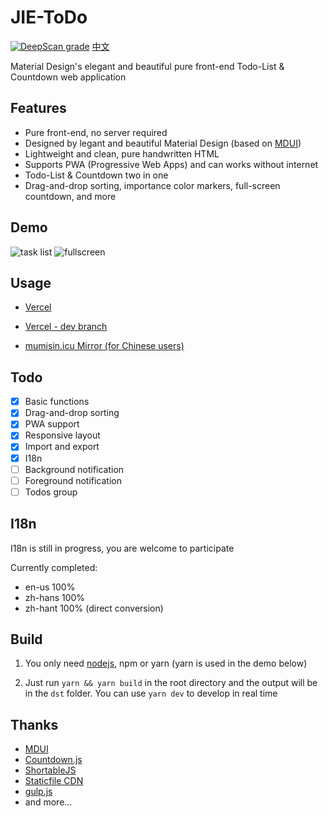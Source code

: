 # JIE-ToDo

[![DeepScan grade](https://deepscan.io/api/teams/19632/projects/23101/branches/689684/badge/grade.svg)](https://deepscan.io/dashboard#view=project&tid=19632&pid=23101&bid=689684) [中文](/README_CN.md)

Material Design's elegant and beautiful pure front-end Todo-List & Countdown web application

## Features

- Pure front-end, no server required
- Designed by legant and beautiful Material Design (based on [MDUI](#Thanks))
- Lightweight and clean, pure handwritten HTML
- Supports PWA (Progressive Web Apps) and can works without internet
- Todo-List & Countdown two in one
- Drag-and-drop sorting, importance color markers, full-screen countdown, and more

## Demo

![task list](https://user-images.githubusercontent.com/84175239/193414073-c9ab6a57-dc0c-4f30-ae06-08b8c8acaf55.png)
![fullscreen](https://user-images.githubusercontent.com/84175239/193414076-fc38e688-ca60-4d62-a3f3-382a1b4cf8c2.png)

## Usage

- [Vercel](https://jie-todo.vercel.app)

- [Vercel - dev branch](https://jie-todo-dev.vercel.app)

- [mumisin.icu Mirror (for Chinese users)](https://xjp.mumisin.icu)

## Todo

- [x] Basic functions
- [x] Drag-and-drop sorting
- [x] PWA support
- [x] Responsive layout
- [x] Import and export
- [x] I18n
- [ ] Background notification
- [ ] Foreground notification
- [ ] Todos group

## I18n

I18n is still in progress, you are welcome to participate

Currently completed:

- en-us 100%
- zh-hans 100%
- zh-hant 100% (direct conversion)

## Build

1. You only need [nodejs](https://nodejs.org), npm or yarn (yarn is used in the demo below)

2. Just run `yarn && yarn build` in the root directory and the output will be in the `dst` folder. You can use `yarn dev` to develop in real time

## Thanks

- [MDUI](https://mdui.org)
- [Countdown.js](http://countdownjs.org)
- [ShortableJS](https://github.com/SortableJS/jquery-sortablejs)
- [Staticfile CDN](https://www.staticfile.org)
- [gulp.js](https://gulpjs.com)
- and more...
